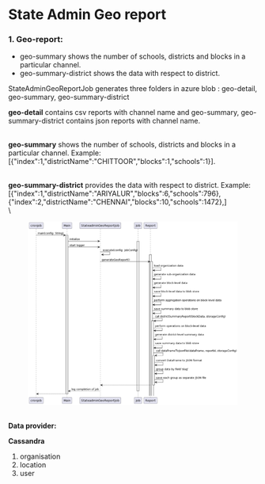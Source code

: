 # State Admin Geo report

### **1. Geo-report:**

* geo-summary shows the number of schools, districts and blocks in a particular channel.
* geo-summary-district shows the data with respect to district.

StateAdminGeoReportJob generates three folders in azure blob : geo-detail, geo-summary, geo-summary-district&#x20;

**geo-detail** contains csv reports with channel name and geo-summary, geo-summary-district contains json reports with channel name.

\
**geo-summary** shows the number of schools, districts and blocks in a particular channel. Example: \[{"index":1,"districtName":"CHITTOOR","blocks":1,"schools":1}].

\
**geo-summary-district** provides the data with respect to district. Example: \[{"index":1,"districtName":"ARIYALUR","blocks":6,"schools":796},{"index":2,"districtName":"CHENNAI","blocks":10,"schools":1472},]\
\


<figure><img src="../../../../../.gitbook/assets/state_admin_geo_Report_job.png" alt=""><figcaption></figcaption></figure>

\
**Data provider:**

**Cassandra**

1. organisation
2. location
3. user
